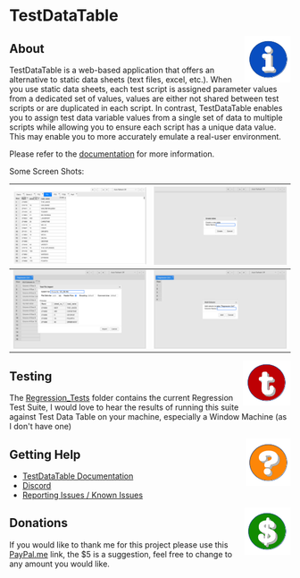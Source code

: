 
# TestDataTable

<img align="right" src="Doc/Images/Icon_Information.png">

## About

TestDataTable is a web-based application that offers an alternative to static data sheets (text files, excel, etc.). When you use static data sheets, each test script is assigned parameter values from a dedicated set of values, values are either  not shared between test scripts or are duplicated in each script. In contrast, TestDataTable enables you to assign test data variable values from a single set of data to multiple scripts while allowing you to ensure each script has a unique data value. This may enable you to more accurately emulate a real-user environment.

Please refer to the [documentation](Doc/Index.md) for more information.

Some Screen Shots:

|![Main Page In Use](Doc/Images/v0.2.0-MainPageInUseBig.png)|![Create Table](Doc/Images/v0.2.0-CreateTable.png)|
|---|---|
|![Import File](Doc/Images/v0.2.0-ImportSelectFile.png)|![Add Column](Doc/Images/v0.2.0-AddColumn.png)|


<img align="right" src="Doc/Images/Icon_Testing.png">

## Testing

The [Regression_Tests](Regression_Tests) folder contains the current Regression Test Suite, I would love to hear the results of running this suite against Test Data Table on your machine, especially a Window Machine (as I don't have one)


<img align="right" src="Doc/Images/Icon_Help.png">

## Getting Help

- [TestDataTable Documentation](Doc/Index.md)
- [Discord](https://discord.gg/65E8KJakJP)
- [Reporting Issues / Known Issues](https://github.com/damies13/TestDataTable/issues)

<img align="right" src="Doc/Images/Icon_Donate.png">

## Donations

If you would like to thank me for this project please use this [PayPal.me](https://paypal.me/damies13/5) link, the $5 is a suggestion, feel free to change to any amount you would like.

<!-- If you do make a donation and would like me to prioritise a feature / issue send me a [quick message](mailto:damies13+TestDataTable@gmail.com) and let me know. -->
